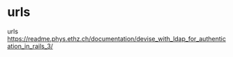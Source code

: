 # urls
urls
https://readme.phys.ethz.ch/documentation/devise_with_ldap_for_authentication_in_rails_3/
